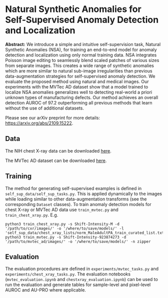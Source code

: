 # Natural Synthetic Anomalies for Self-Supervised Anomaly Detection and Localization

**Abstract:** We introduce a simple and intuitive self-supervision task, Natural Synthetic
Anomalies (NSA), for training an end-to-end model for anomaly detection and
localization using only normal training data. NSA integrates Poisson image
editing to seamlessly blend scaled patches of various sizes from separate
images. This creates a wide range of synthetic anomalies which are more similar
to natural sub-image irregularities than previous data-augmentation strategies
for self-supervised anomaly detection. We evaluate the proposed method using
natural and medical images. Our experiments with the MVTec AD dataset show that
a model trained to localize NSA anomalies generalizes well to detecting
real-world a priori unknown types of manufacturing defects. Our method achieves
an overall detection AUROC of 97.2 outperforming all previous methods that
learn without the use of additional datasets.

Please see our arXiv preprint for more details: https://arxiv.org/abs/2109.15222.

## Data
The NIH chest X-ray data can be downloaded [here](https://nihcc.app.box.com/v/ChestXray-NIHCC/file/371647823217).

The MVTec AD dataset can be downloaded [here](https://www.mvtec.com/company/research/datasets/mvtec-ad).

## Training
The method for generating self-supervised examples is defined in `self_sup_data/self_sup_tasks.py`. This is applied dynamically to the images while loading similar to other data-augmentation transforms (see the corresponding `Dataset` classes).
To train anomaly detection models for chest X-ray or MVTec AD data use `train_mvtec.py` and `train_chest_xray.py`. E.g.
```
python3 train_chest_xray.py -s Shift-Intensity-M -d '/path/to/cxr/images/' -o '/where/to/save/models/' -l 'self_sup_data/chest_xray_lists/norm_MaleAdultPA_train_curated_list.txt'
python3 train_mvtec.py -s Shift-Intensity-923874273 -d '/path/to/mvtec_ad/images/' -o '/where/to/save/models/' -n zipper
```

## Evaluation
The evaluation procedures are defined in `experiments/mvtec_tasks.py` and `experiments/chest_xray_tasks.py`. The evaluation notebooks (`mvtec_evaluation.ipynb` and `chestxray_evaluation.ipynb`) can be used to run the evaluation and generate tables for sample-level and pixel-level AUROC and AU-PRO where applicable.
